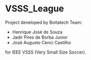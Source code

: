 # VSSS_League

Project developed by Boitatech Team:
- Henrique José de Souza
- Jadir Pires de Borba Junior
- José Augusto Cenci Castilho

for IEEE VSSS (Very Small Size Soccer).
